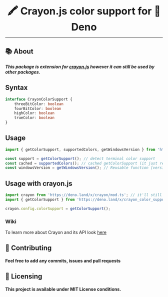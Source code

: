 <font size="6"><p align="center"><b>🖍️ Crayon.js color support for 🦕 Deno</b></p></font>
<hr />

## :books: About
##### This package is extension for [crayon.js](https://github.com/crayon-js/crayon) however it can still be used by other packages.

## Syntax
```ts
interface CrayonColorSupport {
	threeBitColor: boolean
	fourBitColor: boolean
	highColor: boolean
	trueColor: boolean
}
```

## Usage
```ts
import { getColorSupport, supportedColors, getWindowsVersion } from 'https://deno.land/x/crayon_color_support/mod.ts';

const support = getColorSupport(); // detect terminal color support
const cached = supportedColors(); // cached getColorSupport (it just returns cached object)
const windowsVersion = getWindowsVersion(); // Reusable function [version (7/8/10...), versionId (14931...)], empty if detected system is not Windows
```

## Usage with crayon.js
```ts
import crayon from 'https://deno.land/x/crayon/mod.ts'; // it'll still work with modules that extend crayon instance as its config is global
import { getColorSupport } from 'https://deno.land/x/crayon_color_support/mod.ts';

crayon.config.colorSupport = getColorSupport();
```

### Wiki
To learn more about Crayon and its API look [here](https://github.com/crayon-js/crayon/wiki)

## :handshake: Contributing
#### Feel free to add any commits, issues and pull requests

## :memo: Licensing
#### This project is available under MIT License conditions.